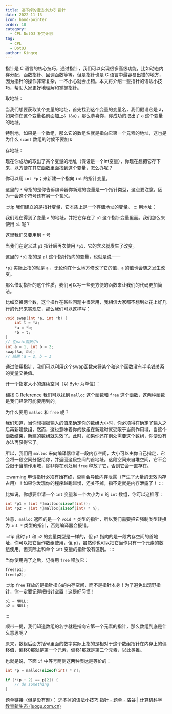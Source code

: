 ```yaml
---
title: 逃不掉的语法小技巧 指针
date: 2022-11-13
icon: hand-pointer
order: 10
category:
  - CPL DotOJ 补完计划
tag:
  - CPL
  - DotOJ
author: Kingcq
---
```


指针是 C 语言的核心技巧，通过指针，我们可以实现很多高级功能，比如动态内存分配、函数指针、回调函数等等。但是指针也是 C 语言中最容易出错的地方，因为指针的操作非常复杂，一不小心就会出错。本文将介绍一些指针的语法小技巧，帮助大家更好地理解和掌握指针。

取地址：

当我们想要获取某个变量的地址，首先找到这个变量的变量名，我们假设它是 a，如果你在这个变量名前面加上`&`（`&a`），那么恭喜你，你成功的取出了 a 这个变量的地址。

特别地，如果是一个数组，那么它的数组名就是指向它第一个元素的地址，这也是为什么 `scanf` 数组的时候不要加 `&`

存地址：

现在你成功的取出了某个变量的地址（假设是一个int变量），你现在想把它存下来，以方便在其它函数里面找到这个变量，怎么办呢？

你可以用 `int *p`；来新建一个指向 `int` 的指针变量。

这里的 `*` 号指的是你告诉编译器你新建的变量是一个指针类型，这点要注意，因为一会这个符号还有另一个含义。

:::tip
我们建立的是指针变量，它本质上是一个存储地址的变量。
:::
用地址：

我们现在得到了变量 `a` 的地址，并把它存在了 `p1` 这个指针变量里面。我们怎么来使用 `p1` 呢？

这里我们又要用到 `*` 号

当我们在定义过 `p1` 指针后再次使用 `*p1`，它的含义就发生了改变。

这里的 `*p1` 指的是 `p1` 这个指针指向的变量，也就是说——

`*p1` 实际上指的就是 `a` ，无论你在什么地方修改了它的值，`a` 的值也会随之发生改变。

那么借助指针的这个性质，我们可以写一些更方便的函数来让我们的代码更加简洁。

比如交换两个数，这个操作在某些问题中很常用，我相信大家都不想到处花上好几行的代码来实现它，那么我们可以这样写：

```c
void swap(int *a, int *b) {
    int t = *a;
    *a = *b;
    *b = t;
}
// 在main函数中↓
int a = 1, int b = 2;
swap(&a, &b);
// 结果：a = 2, b = 1
```

通过使用指针，我们可以利用这个swap函数来将某个和这个函数没有半毛钱关系的变量交换值。

开一个指定大小的连续空间（以 Byte 为单位）：

翻找 [C Reference](https://zh.cppreference.com/w/c/memory) 我们可以找到 `malloc` 这个函数和 `free` 这个函数，这两种函数是我们经常可能要用到的。

为什么要用 `malloc` 和 `free` 呢？

我们知道，当你想根据输入的值来确定你的数组大小时，你必须得在确定了输入之后再新建数组，然而，这也意味着你的数组在新建时就受限于当前作用域，当这个函数结束，新建的数组就失效了。此时，如果你还在别处需要这个数组，你便没有办法再获得它了。

所以，我们用 `malloc` 来向编译器申请一段内存空间，大小可以由你自己指定，它会将一段空间分配给你，并返回这段空间的首地址。这段空间来自堆空间，它不会受限于当前作用域，除非你在别处用 `free` 释放了它，否则它会一直存在。

:::warning
申请指针必须有始有终，否则会导致内存泄露（产生了大量的无效内存占用）！如果你发现你的程序越跑越慢，还关不掉，指不定就是内存泄露了！
:::

比如说，你想要申请一个 `int` 变量和一个大小为 `n` 的 `int` 数组，你可以这样写：

```c
int *p1 = (int *)malloc(sizeof(int));
int *p2 = (int *)malloc(sizeof(int) * n);
```

注意，`malloc` 返回的是一个 `void *` 类型的指针，所以我们需要把它强制类型转换为 `int *` 类型的指针，否则编译器会报错。

:::tip
此时 `p1` 和 `p2` 的变量类型是一样的，但 `p2` 指向的是一段内存空间的首地址，你可以把它当作数组使用，但 `p1`，虽然你也可以把它当作只有一个元素的数组使用，但实际上和单个 `int` 变量的指针没有区别。
:::

当你使用完了之后，记得用 `free` 释放它：

```c
free(p1);
free(p2);
```

:::tip
`free` 释放的是指针指向的内存空间，而不是指针本身！为了避免出现野指针，你一定要记得把指针空置！这是好习惯！
```c
p1 = NULL;
p2 = NULL;
```
:::

顺带一提，我们知道数组的名字就是指向它第一个元素的指针，那么数组到底是什么意思呢？

原来，数组后面方括号里面的数字实际上指的是相对于这个数组指针在内存上的偏移值，偏移0那就是第一个元素，偏移1那就是第二个元素，以此类推。

也就是说，下面 `if` 中等号两侧这两种表达是等价的：
```c
int *p = malloc(sizeof(int) * n);

if (*(p + 2) == p[2]) {
    // do something
}
```

题单链接（但是没有题）：
[逃不掉的语法小技巧 指针 - 题单 - 洛谷 | 计算机科学教育新生态 (luogu.com.cn)](https://www.luogu.com.cn/training/249926)

